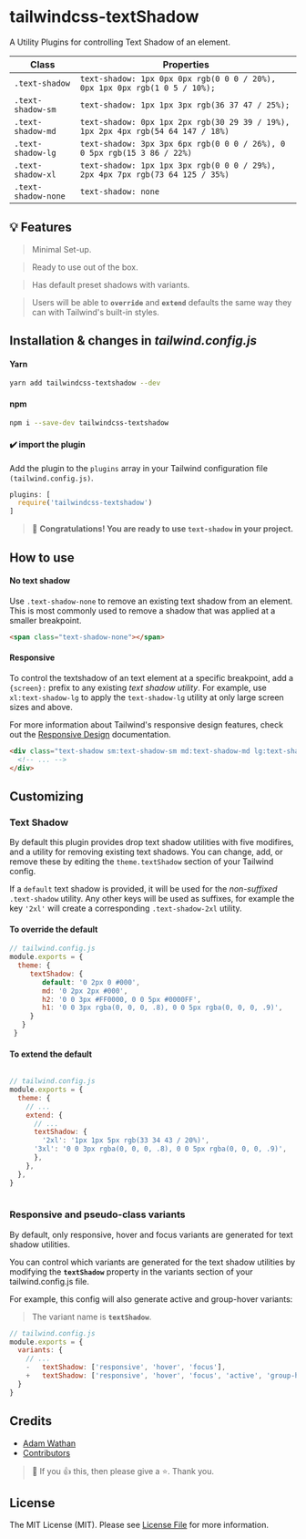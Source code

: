 # tailwindcss-textShadow
A Utility Plugins for controlling Text Shadow of an element.



|  Class   |   Properties  |
|----------|-------------|
| `.text-shadow`   | `text-shadow: 1px 0px 0px rgb(0 0 0 / 20%), 0px 1px 0px rgb(1 0 5 / 10%);` |
| `.text-shadow-sm` | `text-shadow: 1px 1px 3px rgb(36 37 47 / 25%);`|
| `.text-shadow-md` | `text-shadow: 0px 1px 2px rgb(30 29 39 / 19%), 1px 2px 4px rgb(54 64 147 / 18%)`|
| `.text-shadow-lg` | `text-shadow: 3px 3px 6px rgb(0 0 0 / 26%), 0 0 5px rgb(15 3 86 / 22%)`|
| `.text-shadow-xl` | `text-shadow: 1px 1px 3px rgb(0 0 0 / 29%), 2px 4px 7px rgb(73 64 125 / 35%)`|
| `.text-shadow-none` | `text-shadow: none`|



## :bulb: Features
> Minimal Set-up.

> Ready to use out of the box.

> Has default preset shadows with variants.

> Users will be able to **`override`** and **`extend`** defaults the same way they can with Tailwind's built-in styles.


## Installation & changes in _tailwind.config.js_

#### Yarn

```sh
yarn add tailwindcss-textshadow --dev
```

#### npm

```sh
npm i --save-dev tailwindcss-textshadow
```

#### :heavy_check_mark: import the plugin

Add the plugin to the `plugins` array in your Tailwind configuration file `(tailwind.config.js)`.

```javascript
plugins: [
  require('tailwindcss-textshadow')
]
```
> :beer: **Congratulations! You are ready to use `text-shadow` in your project.**



## How to use

#### No text shadow

Use `.text-shadow-none` to remove an existing text shadow from an element. This is most commonly used to remove a shadow that was applied at a smaller breakpoint.

```html
<span class="text-shadow-none"></span>
```

#### Responsive

To control the textshadow of an text element at a specific breakpoint, add a `{screen}:` prefix to any existing _text shadow utility_. For example, use `xl:text-shadow-lg` to apply the `text-shadow-lg` utility at only large screen sizes and above.

For more information about Tailwind's responsive design features, check out the [Responsive Design](https://tailwindcss.com/docs/responsive-design) documentation.

```html
<div class="text-shadow sm:text-shadow-sm md:text-shadow-md lg:text-shadow-lg xl:text-shadow-xl ...">
  <!-- ... -->
</div>
```


## Customizing

### Text Shadow

By default this plugin provides drop text shadow utilities with five modifires, and a utility for removing existing text shadows. You can change, add, or remove these by editing the `theme.textShadow` section of your Tailwind config.

If a `default` text shadow is provided, it will be used for the *non-suffixed* `.text-shadow` utility. Any other keys will be used as suffixes, for example the key `'2xl'` will create a corresponding `.text-shadow-2xl` utility.

#### To override the default 


```javascript
// tailwind.config.js
module.exports = {
  theme: {
     textShadow: {
        default: '0 2px 0 #000',
        md: '0 2px 2px #000',
        h2: '0 0 3px #FF0000, 0 0 5px #0000FF',
        h1: '0 0 3px rgba(0, 0, 0, .8), 0 0 5px rgba(0, 0, 0, .9)',
     }
   }
 }

```

#### To extend the default

```javascript

// tailwind.config.js
module.exports = {
  theme: {
    // ...
    extend: {
      // ...
      textShadow: {
        '2xl': '1px 1px 5px rgb(33 34 43 / 20%)',
      '3xl': '0 0 3px rgba(0, 0, 0, .8), 0 0 5px rgba(0, 0, 0, .9)',
      },
    },
  },
}
  
```

### Responsive and pseudo-class variants

By default, only responsive, hover and focus variants are generated for text shadow utilities.

You can control which variants are generated for the text shadow utilities by modifying the **`textShadow`** property in the variants section of your tailwind.config.js file.

For example, this config will also generate active and group-hover variants:

> The variant name is **`textShadow`**.

```javascript
// tailwind.config.js
module.exports = {
  variants: {
    // ... 
    -   textShadow: ['responsive', 'hover', 'focus'],
    +   textShadow: ['responsive', 'hover', 'focus', 'active', 'group-hover'],
  }
}
```


## Credits

- [Adam Wathan](https://github.com/adamwathan)
- [Contributors](https://github.com/iunteq/tailwindcss-textShadow/graphs/contributors)

> :green_heart: If you :+1: this, then please give a :star:. Thank you.

## License

The MIT License (MIT). Please see [License File](LICENSE) for more information.
